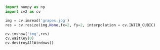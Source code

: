 ```python
import numpy as np
import cv2 as cv

```


```python
img = cv.imread('grapes.jpg')
res = cv.resize(img,None,fx=2, fy=2, interpolation = cv.INTER_CUBIC)
```


```python
cv.imshow('img',res)
cv.waitKey(0)
cv.destroyAllWindows()
```


```python

```


```python

```

